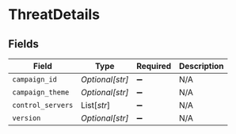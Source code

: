 # ThreatDetails


## Fields

| Field              | Type               | Required           | Description        |
| ------------------ | ------------------ | ------------------ | ------------------ |
| `campaign_id`      | *Optional[str]*    | :heavy_minus_sign: | N/A                |
| `campaign_theme`   | *Optional[str]*    | :heavy_minus_sign: | N/A                |
| `control_servers`  | List[*str*]        | :heavy_minus_sign: | N/A                |
| `version`          | *Optional[str]*    | :heavy_minus_sign: | N/A                |